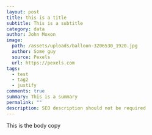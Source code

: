 ```yaml
---
layout: post
title: this is a title
subtitle: This is a subtitle
category: data
author: John Moxon
image:
  path: /assets/uploads/balloon-3206530_1920.jpg
  author: Some guy
  source: Pexels
  url: https://pexels.com
tags:
  - test
  - tag2
  - justify
comments: true
summary: This is a summary
permalink: ""
description: SEO description should not be required
---
```

This is the body copy